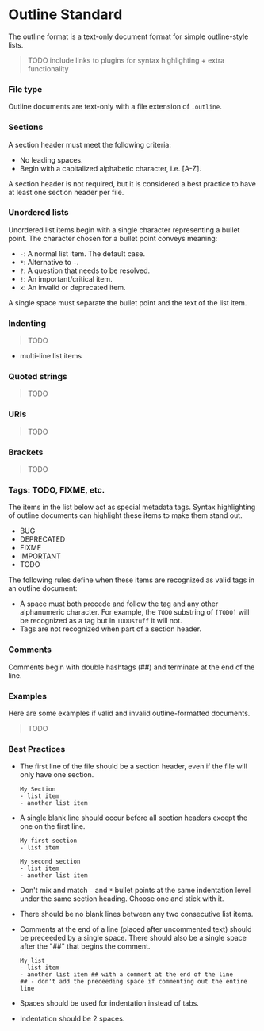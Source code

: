 # Outline Standard

The outline format is a text-only document format for simple outline-style lists.

> TODO include links to plugins for syntax highlighting + extra functionality

### File type

Outline documents are text-only with a file extension of `.outline`.

### Sections

A section header must meet the following criteria:
- No leading spaces.
- Begin with a capitalized alphabetic character, i.e. [A-Z].

A section header is not required, but it is considered a best
practice to have at least one section header per file.

### Unordered lists

Unordered list items begin with a single character representing a
bullet point. The character chosen for a bullet point conveys meaning:
- `-`: A normal list item. The default case.
- `*`: Alternative to `-`.
- `?`: A question that needs to be resolved.
- `!`: An important/critical item.
- `x`: An invalid or deprecated item.

A single space must separate the bullet point and the text of
the list item.

### Indenting

> TODO
  - multi-line list items

### Quoted strings

> TODO

### URIs

> TODO

### Brackets

> TODO

### Tags: TODO, FIXME, etc.

The items in the list below act as special metadata tags. Syntax
highlighting of outline documents can highlight these items to make 
them stand out.

- BUG
- DEPRECATED
- FIXME
- IMPORTANT
- TODO

The following rules define when these items are recognized as valid
tags in an outline document:
- A space must both precede and follow the tag and any other alphanumeric
  character. For example, the `TODO` substring of `[TODO]` will be
  recognized as a tag but in `TODOstuff` it will not.
- Tags are not recognized when part of a section header.

### Comments

Comments begin with double hashtags (##) and terminate at the end of
the line.

### Examples

Here are some examples if valid and invalid outline-formatted documents.

> TODO

### Best Practices

- The first line of the file should be a section header, even
  if the file will only have one section.

  ```
  My Section
  - list item
  - another list item
  ```

- A single blank line should occur before all section headers
  except the one on the first line.

  ```
  My first section
  - list item

  My second section
  - list item
  - another list item
  ```

- Don't mix and match `-` and `*` bullet points at the same indentation
  level under the same section heading. Choose one and stick with it.
- There should be no blank lines between any two consecutive list items.
- Comments at the end of a line (placed after uncommented text)
  should be preceeded by a single space. There should also be a single
  space after the "##" that begins the comment.

  ```
  My list
  - list item
  - another list item ## with a comment at the end of the line
  ## - don't add the preceeding space if commenting out the entire line
  ```

- Spaces should be used for indentation instead of tabs.
- Indentation should be 2 spaces.

